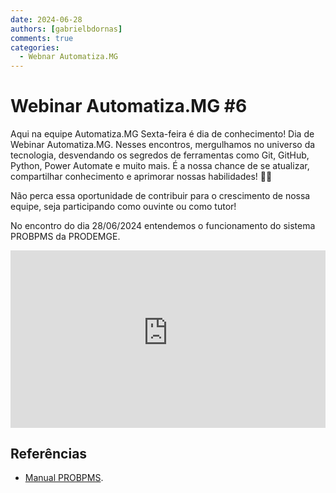 ```yaml
---
date: 2024-06-28
authors: [gabrielbdornas]
comments: true
categories:
  - Webnar Automatiza.MG
---
```


# Webinar Automatiza.MG #6

Aqui na equipe Automatiza.MG Sexta-feira é dia de conhecimento!
Dia de Webinar Automatiza.MG.
Nesses encontros, mergulhamos no universo da tecnologia, desvendando os segredos de ferramentas como Git, GitHub, Python, Power Automate e muito mais.
É a nossa chance de se atualizar, compartilhar conhecimento e aprimorar nossas habilidades! :rocket::rocket:

<!-- more -->

Não perca essa oportunidade de contribuir para o crescimento de nossa equipe, seja participando como ouvinte ou como tutor!

No encontro do dia 28/06/2024 entendemos o funcionamento do sistema PROBPMS da PRODEMGE.

<!-- ![type:video](https://www.youtube.com/embed/ZB5VbmytL38) -->

<div style="max-width: 640px"><div style="position: relative; padding-bottom: 56.25%; height: 0; overflow: hidden;"><iframe src="https://cecad365-my.sharepoint.com/personal/m7522667_ca_mg_gov_br/_layouts/15/embed.aspx?UniqueId=17fb003e-2829-4d7a-ae8c-ae8080ed5fef&embed=%7B%22ust%22%3Atrue%2C%22hv%22%3A%22CopyEmbedCode%22%7D&referrer=StreamWebApp&referrerScenario=EmbedDialog.Create" width="640" height="360" frameborder="0" scrolling="no" allowfullscreen title="Treinamento DCD-20240628_100655-Meeting Recording.mp4" style="border:none; position: absolute; top: 0; left: 0; right: 0; bottom: 0; height: 100%; max-width: 100%;"></iframe></div></div>

## Referências

- [Manual PROBPMS](https://drive.google.com/file/d/1ZpKn_5aSfBpPruMVZUnVwDu8Peoxq3tz/view?usp=sharing).
